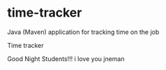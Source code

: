# time-tracker
Java (Maven) application for tracking time on the job

Time tracker

Good Night Students!!!
i love you jneman
